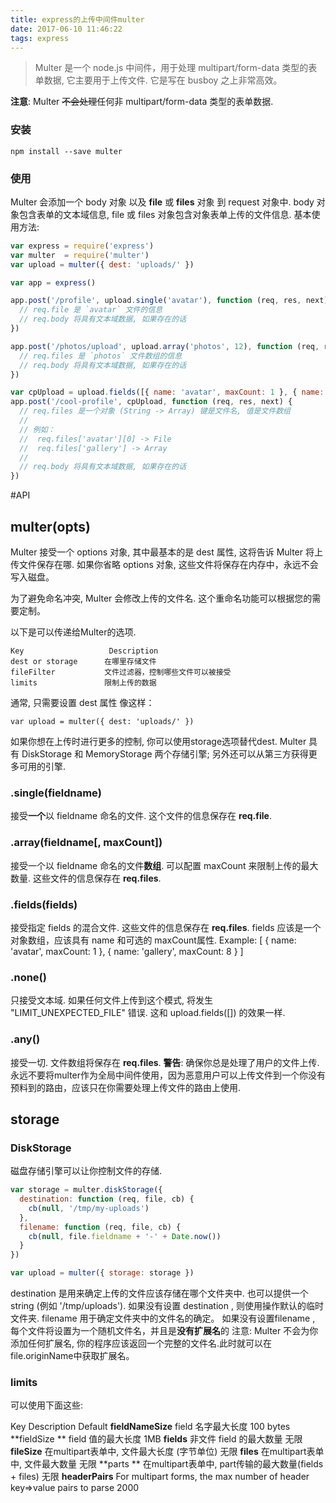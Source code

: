 ```yaml
---
title: express的上传中间件multer
date: 2017-06-10 11:46:22
tags: express
---
```

> Multer 是一个 node.js 中间件，用于处理 multipart/form-data 类型的表单数据, 它主要用于上传文件. 它是写在 busboy 之上非常高效。

**注意**: Multer ~~不会处理~~任何非 multipart/form-data 类型的表单数据.

### 安装
```
npm install --save multer
```
### 使用
<!--more-->
Multer 会添加一个 body 对象 以及 **file** 或 **files** 对象 到 request 对象中. body 对象包含表单的文本域信息, file 或 files 对象包含对象表单上传的文件信息.
基本使用方法:
``` js
var express = require('express')
var multer  = require('multer')
var upload = multer({ dest: 'uploads/' })

var app = express()

app.post('/profile', upload.single('avatar'), function (req, res, next) {
  // req.file 是 `avatar` 文件的信息
  // req.body 将具有文本域数据, 如果存在的话
})

app.post('/photos/upload', upload.array('photos', 12), function (req, res, next) {
  // req.files 是 `photos` 文件数组的信息
  // req.body 将具有文本域数据, 如果存在的话
})

var cpUpload = upload.fields([{ name: 'avatar', maxCount: 1 }, { name: 'gallery', maxCount: 8 }])
app.post('/cool-profile', cpUpload, function (req, res, next) {
  // req.files 是一个对象 (String -> Array) 键是文件名, 值是文件数组
  //
  // 例如：
  //  req.files['avatar'][0] -> File
  //  req.files['gallery'] -> Array
  //
  // req.body 将具有文本域数据, 如果存在的话
})
```
#API
## multer(opts)
Multer 接受一个 options 对象, 其中最基本的是 dest 属性, 这将告诉 Multer 将上传文件保存在哪. 如果你省略 options 对象, 这些文件将保存在内存中，永远不会写入磁盘。

为了避免命名冲突, Multer 会修改上传的文件名. 这个重命名功能可以根据您的需要定制。

以下是可以传递给Multer的选项.
>
    Key	                  Description
    dest or storage	     在哪里存储文件
    fileFilter	         文件过滤器，控制哪些文件可以被接受
    limits	             限制上传的数据

通常, 只需要设置 dest 属性 像这样：
```
var upload = multer({ dest: 'uploads/' })
```
如果你想在上传时进行更多的控制, 你可以使用storage选项替代dest. Multer 具有 DiskStorage 和 MemoryStorage 两个存储引擎; 另外还可以从第三方获得更多可用的引擎.
### .single(fieldname)
接受**一个**以 fieldname 命名的文件. 这个文件的信息保存在 **req.file**.
### .array(fieldname[, maxCount])
接受一个以 fieldname 命名的文件**数组**. 可以配置 maxCount 来限制上传的最大数量. 这些文件的信息保存在 **req.files**.
### .fields(fields)
接受指定 fields 的混合文件. 这些文件的信息保存在 **req.files**.
fields 应该是一个对象数组，应该具有 name 和可选的 maxCount属性. Example:
[
  { name: 'avatar', maxCount: 1 },
  { name: 'gallery', maxCount: 8 }
]
### .none()
只接受文本域. 如果任何文件上传到这个模式, 将发生 "LIMIT_UNEXPECTED_FILE" 错误. 这和 upload.fields([]) 的效果一样.
### .any()
接受一切. 文件数组将保存在 **req.files**.
**警告**: 确保你总是处理了用户的文件上传. 永远不要将multer作为全局中间件使用，因为恶意用户可以上传文件到一个你没有预料到的路由，应该只在你需要处理上传文件的路由上使用.

## storage
### DiskStorage
磁盘存储引擎可以让你控制文件的存储.
``` js
var storage = multer.diskStorage({
  destination: function (req, file, cb) {
    cb(null, '/tmp/my-uploads')
  },
  filename: function (req, file, cb) {
    cb(null, file.fieldname + '-' + Date.now())
  }
})

var upload = multer({ storage: storage })
```
destination 是用来确定上传的文件应该存储在哪个文件夹中. 也可以提供一个 string (例如 '/tmp/uploads'). 如果没有设置 destination , 则使用操作默认的临时文件夹.
filename 用于确定文件夹中的文件名的确定。 如果没有设置filename , 每个文件将设置为一个随机文件名，并且是**没有扩展名**的
注意: Multer 不会为你添加任何扩展名, 你的程序应该返回一个完整的文件名.此时就可以在file.originName中获取扩展名。
### limits
可以使用下面这些:
> 
Key             	                   Description	                        Default
**fieldNameSize**	              field 名字最大长度        	100 bytes
**fieldSize **                     	field 值的最大长度           	1MB
**fields**	                            非文件 field 的最大数量	无限
**fileSize**	                           在multipart表单中, 文件最大长度 (字节单位)	   无限
**files**	                               在multipart表单中, 文件最大数量	                     无限
**parts **                              	在multipart表单中, part传输的最大数量(fields + files)	无限
**headerPairs**	      For multipart forms, the max number of header key=>value pairs to parse	2000
